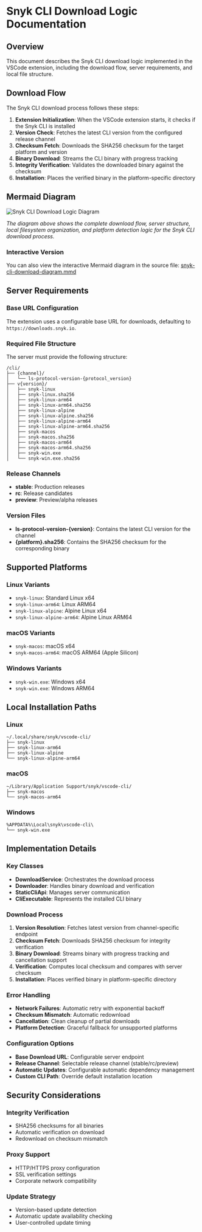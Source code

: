 # Snyk CLI Download Logic Documentation

## Overview

This document describes the Snyk CLI download logic implemented in the VSCode extension, including the download flow, server requirements, and local file structure.

## Download Flow

The Snyk CLI download process follows these steps:

1. **Extension Initialization**: When the VSCode extension starts, it checks if the Snyk CLI is installed
2. **Version Check**: Fetches the latest CLI version from the configured release channel
3. **Checksum Fetch**: Downloads the SHA256 checksum for the target platform and version
4. **Binary Download**: Streams the CLI binary with progress tracking
5. **Integrity Verification**: Validates the downloaded binary against the checksum
6. **Installation**: Places the verified binary in the platform-specific directory

## Mermaid Diagram

![Snyk CLI Download Logic Diagram](snyk-cli-download-diagram.png)

*The diagram above shows the complete download flow, server structure, local filesystem organization, and platform detection logic for the Snyk CLI download process.*

### Interactive Version

You can also view the interactive Mermaid diagram in the source file: [snyk-cli-download-diagram.mmd](snyk-cli-download-diagram.mmd)

## Server Requirements

### Base URL Configuration
The extension uses a configurable base URL for downloads, defaulting to `https://downloads.snyk.io`.

### Required File Structure
The server must provide the following structure:

```
/cli/
├── {channel}/
│   └── ls-protocol-version-{protocol_version}
├── v{version}/
│   ├── snyk-linux
│   ├── snyk-linux.sha256
│   ├── snyk-linux-arm64
│   ├── snyk-linux-arm64.sha256
│   ├── snyk-linux-alpine
│   ├── snyk-linux-alpine.sha256
│   ├── snyk-linux-alpine-arm64
│   ├── snyk-linux-alpine-arm64.sha256
│   ├── snyk-macos
│   ├── snyk-macos.sha256
│   ├── snyk-macos-arm64
│   ├── snyk-macos-arm64.sha256
│   ├── snyk-win.exe
│   └── snyk-win.exe.sha256
```

### Release Channels
- **stable**: Production releases
- **rc**: Release candidates
- **preview**: Preview/alpha releases

### Version Files
- **ls-protocol-version-{version}**: Contains the latest CLI version for the channel
- **{platform}.sha256**: Contains the SHA256 checksum for the corresponding binary

## Supported Platforms

### Linux Variants
- `snyk-linux`: Standard Linux x64
- `snyk-linux-arm64`: Linux ARM64
- `snyk-linux-alpine`: Alpine Linux x64
- `snyk-linux-alpine-arm64`: Alpine Linux ARM64

### macOS Variants
- `snyk-macos`: macOS x64
- `snyk-macos-arm64`: macOS ARM64 (Apple Silicon)

### Windows Variants
- `snyk-win.exe`: Windows x64
- `snyk-win.exe`: Windows ARM64

## Local Installation Paths

### Linux
```
~/.local/share/snyk/vscode-cli/
├── snyk-linux
├── snyk-linux-arm64
├── snyk-linux-alpine
└── snyk-linux-alpine-arm64
```

### macOS
```
~/Library/Application Support/snyk/vscode-cli/
├── snyk-macos
└── snyk-macos-arm64
```

### Windows
```
%APPDATA%\Local\snyk\vscode-cli\
└── snyk-win.exe
```

## Implementation Details

### Key Classes
- **DownloadService**: Orchestrates the download process
- **Downloader**: Handles binary download and verification
- **StaticCliApi**: Manages server communication
- **CliExecutable**: Represents the installed CLI binary

### Download Process
1. **Version Resolution**: Fetches latest version from channel-specific endpoint
2. **Checksum Fetch**: Downloads SHA256 checksum for integrity verification
3. **Binary Download**: Streams binary with progress tracking and cancellation support
4. **Verification**: Computes local checksum and compares with server checksum
5. **Installation**: Places verified binary in platform-specific directory

### Error Handling
- **Network Failures**: Automatic retry with exponential backoff
- **Checksum Mismatch**: Automatic redownload
- **Cancellation**: Clean cleanup of partial downloads
- **Platform Detection**: Graceful fallback for unsupported platforms

### Configuration Options
- **Base Download URL**: Configurable server endpoint
- **Release Channel**: Selectable release channel (stable/rc/preview)
- **Automatic Updates**: Configurable automatic dependency management
- **Custom CLI Path**: Override default installation location

## Security Considerations

### Integrity Verification
- SHA256 checksums for all binaries
- Automatic verification on download
- Redownload on checksum mismatch

### Proxy Support
- HTTP/HTTPS proxy configuration
- SSL verification settings
- Corporate network compatibility

### Update Strategy
- Version-based update detection
- Automatic update availability checking
- User-controlled update timing

